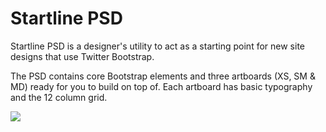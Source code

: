 # Startline PSD

Startline PSD is a designer's utility to act as a starting point for new site designs that use Twitter Bootstrap.

The PSD contains core Bootstrap elements and three artboards (XS, SM & MD) ready for you to build on top of. Each artboard has basic typography and the 12 column grid.

<img src="https://raw.githubusercontent.com/ninefortyone/startline-psd/master/screenshot.png">
